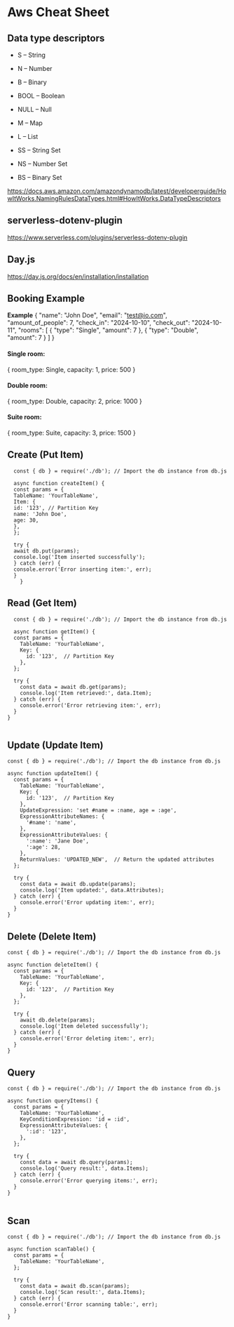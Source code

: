# Aws Cheat Sheet

## Data type descriptors

- S – String

- N – Number

- B – Binary

- BOOL – Boolean

- NULL – Null

- M – Map

- L – List

- SS – String Set

- NS – Number Set

- BS – Binary Set

https://docs.aws.amazon.com/amazondynamodb/latest/developerguide/HowItWorks.NamingRulesDataTypes.html#HowItWorks.DataTypeDescriptors

## serverless-dotenv-plugin

https://www.serverless.com/plugins/serverless-dotenv-plugin

## Day.js

https://day.js.org/docs/en/installation/installation

## Booking Example

**Example**
{
"name": "John Doe",
"email": "test@io.com",
"amount_of_people": 7,
"check_in": "2024-10-10",
"check_out": "2024-10-11",
"rooms": [
{
"type": "Single",
"amount": 7
},
{
"type": "Double",
"amount": 7
}
]
}

#### Single room:

{
room_type: Single,
capacity: 1,
price: 500
}

#### Double room:

{
room_type: Double,
capacity: 2,
price: 1000
}

#### Suite room:

{
room_type: Suite,
capacity: 3,
price: 1500
}

## Create (Put Item)

```
  const { db } = require('./db'); // Import the db instance from db.js

  async function createItem() {
  const params = {
  TableName: 'YourTableName',
  Item: {
  id: '123', // Partition Key
  name: 'John Doe',
  age: 30,
  },
  };

  try {
  await db.put(params);
  console.log('Item inserted successfully');
  } catch (err) {
  console.error('Error inserting item:', err);
  }
    }

```

## Read (Get Item)

```
  const { db } = require('./db'); // Import the db instance from db.js

  async function getItem() {
  const params = {
    TableName: 'YourTableName',
    Key: {
      id: '123',  // Partition Key
    },
  };

  try {
    const data = await db.get(params);
    console.log('Item retrieved:', data.Item);
  } catch (err) {
    console.error('Error retrieving item:', err);
  }
}


```

## Update (Update Item)

```
const { db } = require('./db'); // Import the db instance from db.js

async function updateItem() {
  const params = {
    TableName: 'YourTableName',
    Key: {
      id: '123',  // Partition Key
    },
    UpdateExpression: 'set #name = :name, age = :age',
    ExpressionAttributeNames: {
      '#name': 'name',
    },
    ExpressionAttributeValues: {
      ':name': 'Jane Doe',
      ':age': 28,
    },
    ReturnValues: 'UPDATED_NEW',  // Return the updated attributes
  };

  try {
    const data = await db.update(params);
    console.log('Item updated:', data.Attributes);
  } catch (err) {
    console.error('Error updating item:', err);
  }
}

```

## Delete (Delete Item)

```
const { db } = require('./db'); // Import the db instance from db.js

async function deleteItem() {
  const params = {
    TableName: 'YourTableName',
    Key: {
      id: '123',  // Partition Key
    },
  };

  try {
    await db.delete(params);
    console.log('Item deleted successfully');
  } catch (err) {
    console.error('Error deleting item:', err);
  }
}

```

## Query

```
const { db } = require('./db'); // Import the db instance from db.js

async function queryItems() {
  const params = {
    TableName: 'YourTableName',
    KeyConditionExpression: 'id = :id',
    ExpressionAttributeValues: {
      ':id': '123',
    },
  };

  try {
    const data = await db.query(params);
    console.log('Query result:', data.Items);
  } catch (err) {
    console.error('Error querying items:', err);
  }
}


```

## Scan

```
const { db } = require('./db'); // Import the db instance from db.js

async function scanTable() {
  const params = {
    TableName: 'YourTableName',
  };

  try {
    const data = await db.scan(params);
    console.log('Scan result:', data.Items);
  } catch (err) {
    console.error('Error scanning table:', err);
  }
}



```
